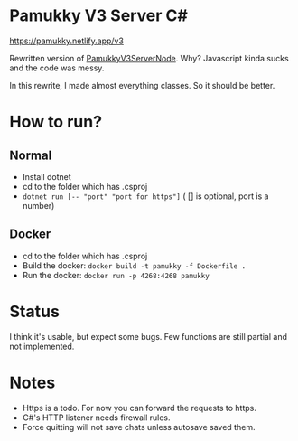 # Pamukky V3 Server C#
https://pamukky.netlify.app/v3

Rewritten version of [PamukkyV3ServerNode](https://github.com/HAKANKOKCU/PamukkyV3ServerNode). Why? Javascript kinda sucks and the code was messy.

In this rewrite, I made almost everything classes. So it should be better.
# How to run?
## Normal
- Install dotnet
- cd to the folder which has .csproj
- `dotnet run [-- "port" "port for https"]` ( [] is optional, port is a number)

## Docker
- cd to the folder which has .csproj
- Build the docker: `docker build -t pamukky -f Dockerfile .`
- Run the docker: `docker run -p 4268:4268 pamukky`

# Status
I think it's usable, but expect some bugs.
Few functions are still partial and not implemented.

# Notes
* Https is a todo. For now you can forward the requests to https.
* C#'s HTTP listener needs firewall rules.
* Force quitting will not save chats unless autosave saved them.
